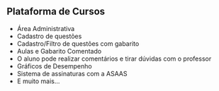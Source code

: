 ## Plataforma de Cursos

- Área Administrativa
- Cadastro de questões
- Cadastro/Filtro de questões com gabarito
- Aulas e Gabarito Comentado
- O aluno pode realizar comentários e tirar dúvidas com o professor
- Gráficos de Desempenho
- Sistema de assinaturas com a ASAAS
- E muito mais...

